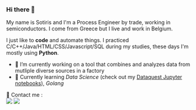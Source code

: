 <!--
**cap1tan/cap1tan** is a ✨ _special_ ✨ repository because its `README.md` (this file) appears on your GitHub profile.

Here are some ideas to get you started:

- 🔭 I’m currently working on ...

- 👯 I’m looking to collaborate on ...
- 🤔 I’m looking for help with ...
- 💬 Ask me about ...
- 📫 How to reach me: ...
- 😄 Pronouns: ...
- ⚡ Fun fact: ...
-->


### Hi there 👋

My name is Sotiris and I'm a Process Engineer by trade, working in semiconductors. I come from Greece but I live and work in Belgium. 

I just like to **code** and automate things. I practiced C/C++/Java/HTML/CSS/Javascript/SQL during my studies, these days I'm mostly using **Python**.

- 🔭 I’m currently working on a tool that combines and analyzes data from mutliple diverse sources in a factory
- 🌱 Currently learning *Data Science* (check out my [Dataquest Jupyter notebooks](https://github.com/cap1tan/dataquest-projects)), *Golang*

<p>
  📣 Contact me :<br/>
  <a href="mailto:sothomas88@gmail.com?subject=[GitHub]"><img src="https://img.shields.io/badge/e‑mail-D14836.svg?style=for-the-badge&logo=GMail&logoColor=white"/></a>
  <a href="https://www.linkedin.com/in/sotiristhomas/"><img src="https://img.shields.io/badge/linkedin-0077B5.svg?style=for-the-badge&logo=linkedin&logoColor=white"/></a>
</p>

<!-- ![Top Langs](https://github-readme-stats.vercel.app/api/top-langs/?username=cap1tan&layout=compact&theme=dark&hide_border=true) -->
